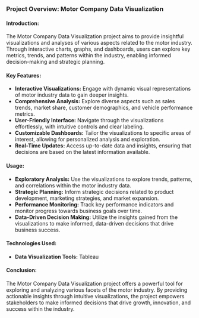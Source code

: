 ### Project Overview: Motor Company Data Visualization

#### Introduction:
The Motor Company Data Visualization project aims to provide insightful visualizations and analyses of various aspects related to the motor industry. Through interactive charts, graphs, and dashboards, users can explore key metrics, trends, and patterns within the industry, enabling informed decision-making and strategic planning.

#### Key Features:
- **Interactive Visualizations:** Engage with dynamic visual representations of motor industry data to gain deeper insights.
- **Comprehensive Analysis:** Explore diverse aspects such as sales trends, market share, customer demographics, and vehicle performance metrics.
- **User-Friendly Interface:** Navigate through the visualizations effortlessly, with intuitive controls and clear labeling.
- **Customizable Dashboards:** Tailor the visualizations to specific areas of interest, allowing for personalized analysis and exploration.
- **Real-Time Updates:** Access up-to-date data and insights, ensuring that decisions are based on the latest information available.

#### Usage:
- **Exploratory Analysis:** Use the visualizations to explore trends, patterns, and correlations within the motor industry data.
- **Strategic Planning:** Inform strategic decisions related to product development, marketing strategies, and market expansion.
- **Performance Monitoring:** Track key performance indicators and monitor progress towards business goals over time.
- **Data-Driven Decision Making:** Utilize the insights gained from the visualizations to make informed, data-driven decisions that drive business success.

#### Technologies Used:
- **Data Visualization Tools:** Tableau

#### Conclusion:
The Motor Company Data Visualization project offers a powerful tool for exploring and analyzing various facets of the motor industry. By providing actionable insights through intuitive visualizations, the project empowers stakeholders to make informed decisions that drive growth, innovation, and success within the industry.